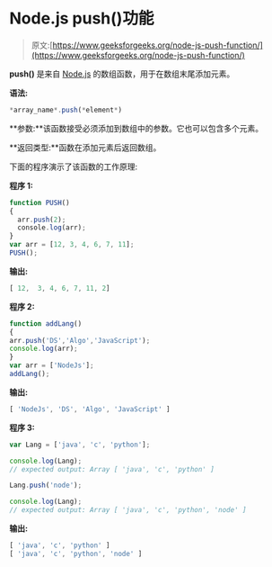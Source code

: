 # Node.js push()功能

> 原文:[https://www.geeksforgeeks.org/node-js-push-function/](https://www.geeksforgeeks.org/node-js-push-function/)

**push()** 是来自 [Node.js](https://www.geeksforgeeks.org/introduction-to-nodejs/) 的数组函数，用于在数组末尾添加元素。

**语法:**

```js
*array_name*.push(*element*)

```

**参数:**该函数接受必须添加到数组中的参数。它也可以包含多个元素。

**返回类型:**函数在添加元素后返回数组。

下面的程序演示了该函数的工作原理:

**程序 1:**

```js
function PUSH()
{
  arr.push(2);
  console.log(arr);
}
var arr = [12, 3, 4, 6, 7, 11];
PUSH();
```

**输出:**

```js
[ 12,  3, 4, 6, 7, 11, 2]
```

**程序 2:**

```js
function addLang()
{
arr.push('DS','Algo','JavaScript');
console.log(arr);
}
var arr = ['NodeJs'];
addLang();    
```

**输出:**

```js
[ 'NodeJs', 'DS', 'Algo', 'JavaScript' ]
```

**程序 3:**

```js
var Lang = ['java', 'c', 'python'];

console.log(Lang);
// expected output: Array [ 'java', 'c', 'python' ]

Lang.push('node');

console.log(Lang);
// expected output: Array [ 'java', 'c', 'python', 'node' ]
```

**输出:**

```js
[ 'java', 'c', 'python' ]
[ 'java', 'c', 'python', 'node' ]
```